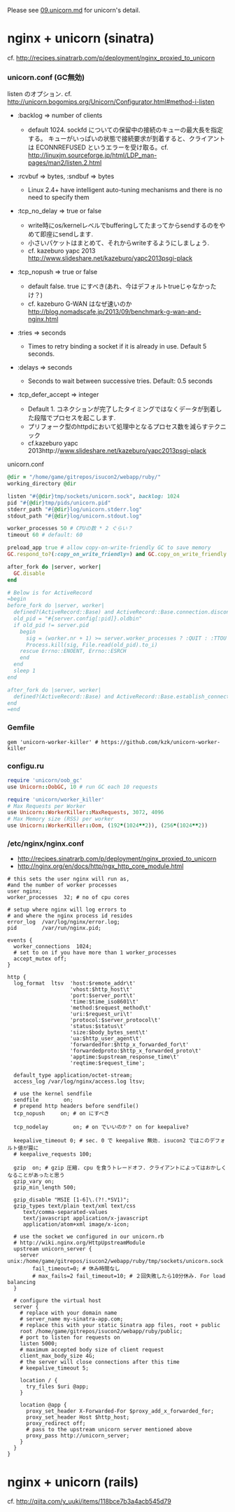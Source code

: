 Please see [09.unicorn.md](09.unicorn.md) for unicorn's detail. 

# nginx + unicorn (sinatra)

cf. http://recipes.sinatrarb.com/p/deployment/nginx_proxied_to_unicorn

### unicorn.conf (GC無効)

listen のオプション. cf. http://unicorn.bogomips.org/Unicorn/Configurator.html#method-i-listen

* :backlog => number of clients

    * default 1024. sockfd についての保留中の接続のキューの最大長を指定する。 キューがいっぱいの状態で接続要求が到着すると、クライアントは ECONNREFUSED というエラーを受け取る。cf. http://linuxjm.sourceforge.jp/html/LDP_man-pages/man2/listen.2.html

* :rcvbuf => bytes, :sndbuf => bytes

    * Linux 2.4+ have intelligent auto-tuning mechanisms and there is no need to specify them

* :tcp_no_delay => true or false

    * write時にos/kernelレベルでbufferingしてたまってからsendするのをやめて即座にsendします.
    * 小さいパケットはまとめて、それからwriteするようにしましょう. 
    * cf. kazeburo yapc 2013 http://www.slideshare.net/kazeburo/yapc2013psgi-plack

* :tcp_nopush => true or false

    * default false. true にすべき(あれ、今はデフォルトtrueじゃなかったけ？)
    * cf. kazeburo G-WAN はなぜ速いのか http://blog.nomadscafe.jp/2013/09/benchmark-g-wan-and-nginx.html

* :tries => seconds

    * Times to retry binding a socket if it is already in use. Default 5 seconds.

* :delays => seconds

    * Seconds to wait between successive tries. Default: 0.5 seconds

* :tcp_defer_accept => integer

    * Default 1. コネクションが完了したタイミングではなくデータが到着した段階でプロセスを起こします.
    * プリフォーク型のhttpdにおいて処理中となるプロセス数を減らすテクニック
    * cf.kazeburo yapc 2013http://www.slideshare.net/kazeburo/yapc2013psgi-plack

unicorn.conf

```ruby
@dir = "/home/game/gitrepos/isucon2/webapp/ruby/"
working_directory @dir

listen "#{@dir}tmp/sockets/unicorn.sock", backlog: 1024
pid "#{@dir}tmp/pids/unicorn.pid"
stderr_path "#{@dir}log/unicorn.stderr.log"
stdout_path "#{@dir}log/unicorn.stdout.log"

worker_processes 50 # CPUの数 * 2 ぐらい？
timeout 60 # default: 60

preload_app true # allow copy-on-write-friendly GC to save memory
GC.respond_to?(:copy_on_write_friendly=) and GC.copy_on_write_friendly = true

after_fork do |server, worker|
  GC.disable
end

# Below is for ActiveRecord
=begin
before_fork do |server, worker|
  defined?(ActiveRecord::Base) and ActiveRecord::Base.connection.disconnect!
  old_pid = "#{server.config[:pid]}.oldbin"
  if old_pid != server.pid
    begin
      sig = (worker.nr + 1) >= server.worker_processes ? :QUIT : :TTOU
      Process.kill(sig, File.read(old_pid).to_i)
    rescue Errno::ENOENT, Errno::ESRCH
    end
  end
  sleep 1
end

after_fork do |server, worker|
  defined?(ActiveRecord::Base) and ActiveRecord::Base.establish_connection
end
=end
```

### Gemfile

```
gem 'unicorn-worker-killer' # https://github.com/kzk/unicorn-worker-killer
```

### configu.ru

```ruby
require 'unicorn/oob_gc'
use Unicorn::OobGC, 10 # run GC each 10 requests

require 'unicorn/worker_killer'
# Max Requests per Worker
use Unicorn::WorkerKiller::MaxRequests, 3072, 4096
# Max Memory size (RSS) per worker
use Unicorn::WorkerKiller::Oom, (192*(1024**2)), (256*(1024**2))
```

### /etc/nginx/nginx.conf

* http://recipes.sinatrarb.com/p/deployment/nginx_proxied_to_unicorn
* http://nginx.org/en/docs/http/ngx_http_core_module.html


```
# this sets the user nginx will run as,
#and the number of worker processes
user nginx;
worker_processes  32; # no of cpu cores

# setup where nginx will log errors to
# and where the nginx process id resides
error_log  /var/log/nginx/error.log;
pid        /var/run/nginx.pid;

events {
  worker_connections  1024;
  # set to on if you have more than 1 worker_processes
  accept_mutex off;
}

http {
  log_format  ltsv  'host:$remote_addr\t'
                    'vhost:$http_host\t'
                    'port:$server_port\t'
                    'time:$time_iso8601\t'
                    'method:$request_method\t'
                    'uri:$request_uri\t'
                    'protocol:$server_protocol\t'
                    'status:$status\t'
                    'size:$body_bytes_sent\t'
                    'ua:$http_user_agent\t'
                    'forwardedfor:$http_x_forwarded_for\t'
                    'forwardedproto:$http_x_forwarded_proto\t'
                    'apptime:$upstream_response_time\t'
                    'reqtime:$request_time';

  default_type application/octet-stream;
  access_log /var/log/nginx/access.log ltsv;

  # use the kernel sendfile
  sendfile        on;
  # prepend http headers before sendfile()
  tcp_nopush     on; # on にすべき

  tcp_nodelay        on; # on でいいのか？ on for keepalive?

  keepalive_timeout 0; # sec. 0 で keepalive 無効. isucon2 ではこのデフォルト値が罠に
  # keepalive_requests 100;

  gzip  on; # gzip 圧縮. cpu を食うトレードオフ. クライアントによってはおかしくなることがあったと思う
  gzip_vary on;
  gzip_min_length 500;

  gzip_disable "MSIE [1-6]\.(?!.*SV1)";
  gzip_types text/plain text/xml text/css
     text/comma-separated-values
     text/javascript application/x-javascript
     application/atom+xml image/x-icon;

  # use the socket we configured in our unicorn.rb
  # http://wiki.nginx.org/HttpUpstreamModule
  upstream unicorn_server {
    server unix:/home/game/gitrepos/isucon2/webapp/ruby/tmp/sockets/unicorn.sock
        fail_timeout=0; # 休み時間なし
        # max_fails=2 fail_timeout=10; # ２回失敗したら10分休み. For load balancing
  }

  # configure the virtual host
  server {
    # replace with your domain name
    # server_name my-sinatra-app.com;
    # replace this with your static Sinatra app files, root + public
    root /home/game/gitrepos/isucon2/webapp/ruby/public;
    # port to listen for requests on
    listen 5000;
    # maximum accepted body size of client request
    client_max_body_size 4G;
    # the server will close connections after this time
    # keepalive_timeout 5;

    location / {
      try_files $uri @app;
    }

    location @app {
      proxy_set_header X-Forwarded-For $proxy_add_x_forwarded_for;
      proxy_set_header Host $http_host;
      proxy_redirect off;
      # pass to the upstream unicorn server mentioned above
      proxy_pass http://unicorn_server;
    }
  }
}
```


# nginx + unicorn (rails)

cf. http://qiita.com/y_uuki/items/118bce7b3a4acb545d79
